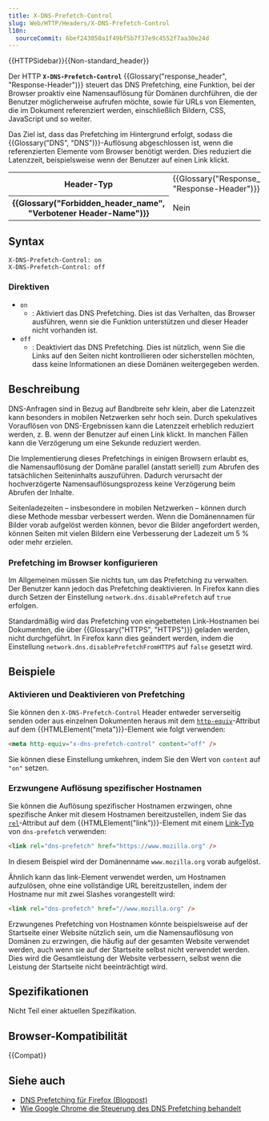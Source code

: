 ```yaml
---
title: X-DNS-Prefetch-Control
slug: Web/HTTP/Headers/X-DNS-Prefetch-Control
l10n:
  sourceCommit: 6bef243050a1f49bf5b7f37e9c4552f7aa30e24d
---
```


{{HTTPSidebar}}{{Non-standard_header}}

Der HTTP **`X-DNS-Prefetch-Control`** {{Glossary("response_header", "Response-Header")}} steuert das DNS Prefetching, eine Funktion, bei der Browser proaktiv eine Namensauflösung für Domänen durchführen, die der Benutzer möglicherweise aufrufen möchte, sowie für URLs von Elementen, die im Dokument referenziert werden, einschließlich Bildern, CSS, JavaScript und so weiter.

Das Ziel ist, dass das Prefetching im Hintergrund erfolgt, sodass die {{Glossary("DNS", "DNS")}}-Auflösung abgeschlossen ist, wenn die referenzierten Elemente vom Browser benötigt werden. Dies reduziert die Latenzzeit, beispielsweise wenn der Benutzer auf einen Link klickt.

<table class="properties">
  <tbody>
    <tr>
      <th scope="row">Header-Typ</th>
      <td>{{Glossary("Response_header", "Response-Header")}}</td>
    </tr>
    <tr>
      <th scope="row">{{Glossary("Forbidden_header_name", "Verbotener Header-Name")}}</th>
      <td>Nein</td>
    </tr>
  </tbody>
</table>

## Syntax

```http
X-DNS-Prefetch-Control: on
X-DNS-Prefetch-Control: off
```

### Direktiven

- `on`
  - : Aktiviert das DNS Prefetching. Dies ist das Verhalten, das Browser ausführen, wenn sie die Funktion unterstützen und dieser Header nicht vorhanden ist.
- `off`
  - : Deaktiviert das DNS Prefetching. Dies ist nützlich, wenn Sie die Links auf den Seiten nicht kontrollieren oder sicherstellen möchten, dass keine Informationen an diese Domänen weitergegeben werden.

## Beschreibung

DNS-Anfragen sind in Bezug auf Bandbreite sehr klein, aber die Latenzzeit kann besonders in mobilen Netzwerken sehr hoch sein. Durch spekulatives Vorauflösen von DNS-Ergebnissen kann die Latenzzeit erheblich reduziert werden, z. B. wenn der Benutzer auf einen Link klickt. In manchen Fällen kann die Verzögerung um eine Sekunde reduziert werden.

Die Implementierung dieses Prefetchings in einigen Browsern erlaubt es, die Namensauflösung der Domäne parallel (anstatt seriell) zum Abrufen des tatsächlichen Seiteninhalts auszuführen. Dadurch verursacht der hochverzögerte Namensauflösungsprozess keine Verzögerung beim Abrufen der Inhalte.

Seitenladezeiten – insbesondere in mobilen Netzwerken – können durch diese Methode messbar verbessert werden. Wenn die Domänennamen für Bilder vorab aufgelöst werden können, bevor die Bilder angefordert werden, können Seiten mit vielen Bildern eine Verbesserung der Ladezeit um 5 % oder mehr erzielen.

### Prefetching im Browser konfigurieren

Im Allgemeinen müssen Sie nichts tun, um das Prefetching zu verwalten. Der Benutzer kann jedoch das Prefetching deaktivieren. In Firefox kann dies durch Setzen der Einstellung `network.dns.disablePrefetch` auf `true` erfolgen.

Standardmäßig wird das Prefetching von eingebetteten Link-Hostnamen bei Dokumenten, die über {{Glossary("HTTPS", "HTTPS")}} geladen werden, nicht durchgeführt. In Firefox kann dies geändert werden, indem die Einstellung `network.dns.disablePrefetchFromHTTPS` auf `false` gesetzt wird.

## Beispiele

### Aktivieren und Deaktivieren von Prefetching

Sie können den `X-DNS-Prefetch-Control` Header entweder serverseitig senden oder aus einzelnen Dokumenten heraus mit dem [`http-equiv`](/de/docs/Web/HTML/Element/meta#http-equiv)-Attribut auf dem {{HTMLElement("meta")}}-Element wie folgt verwenden:

```html
<meta http-equiv="x-dns-prefetch-control" content="off" />
```

Sie können diese Einstellung umkehren, indem Sie den Wert von `content` auf `"on"` setzen.

### Erzwungene Auflösung spezifischer Hostnamen

Sie können die Auflösung spezifischer Hostnamen erzwingen, ohne spezifische Anker mit diesem Hostnamen bereitzustellen, indem Sie das [`rel`](/de/docs/Web/HTML/Element/link#rel)-Attribut auf dem {{HTMLElement("link")}}-Element mit einem [Link-Typ](/de/docs/Web/HTML/Attributes/rel) von `dns-prefetch` verwenden:

```html
<link rel="dns-prefetch" href="https://www.mozilla.org" />
```

In diesem Beispiel wird der Domänenname `www.mozilla.org` vorab aufgelöst.

Ähnlich kann das link-Element verwendet werden, um Hostnamen aufzulösen, ohne eine vollständige URL bereitzustellen, indem der Hostname nur mit zwei Slashes vorangestellt wird:

```html
<link rel="dns-prefetch" href="//www.mozilla.org" />
```

Erzwungenes Prefetching von Hostnamen könnte beispielsweise auf der Startseite einer Website nützlich sein, um die Namensauflösung von Domänen zu erzwingen, die häufig auf der gesamten Website verwendet werden, auch wenn sie auf der Startseite selbst nicht verwendet werden. Dies wird die Gesamtleistung der Website verbessern, selbst wenn die Leistung der Startseite nicht beeinträchtigt wird.

## Spezifikationen

Nicht Teil einer aktuellen Spezifikation.

## Browser-Kompatibilität

{{Compat}}

## Siehe auch

- [DNS Prefetching für Firefox (Blogpost)](https://bitsup.blogspot.com/2008/11/dns-prefetching-for-firefox.html)
- [Wie Google Chrome die Steuerung des DNS Prefetching behandelt](https://www.chromium.org/developers/design-documents/dns-prefetching/)
